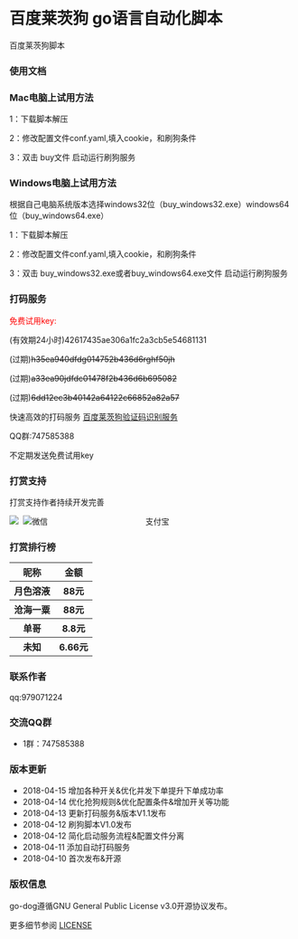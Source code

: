 # 百度莱茨狗 go语言自动化脚本

<p>百度莱茨狗脚本</p>

### 使用文档
<h3>Mac电脑上试用方法</h3>
<p>1：下载脚本解压</p>
<p>2：修改配置文件conf.yaml,填入cookie，和刷狗条件</p>
<p>3：双击 buy文件 启动运行刷狗服务</p>
<h3>Windows电脑上试用方法</h3>
<p>根据自己电脑系统版本选择windows32位（buy_windows32.exe）windows64位（buy_windows64.exe）</p>
<p>1：下载脚本解压</p>
<p>2：修改配置文件conf.yaml,填入cookie，和刷狗条件</p>
<p>3：双击 buy_windows32.exe或者buy_windows64.exe文件 启动运行刷狗服务</p>

### 打码服务

<font color="red">免费试用key:</font>
<p>(有效期24小时)42617435ae306a1fc2a3cb5e54681131</p>
<p>(过期)<del>h35ea940dfdg014752b436d6rghf50jh</del></p>
<p>(过期)<del>a33ea90jdfdc01478f2b436d6b695082</del></p>
<p>(过期)<del>6dd12ec3b40142a64122c66852a82a57</del></p>
<p>快速高效的打码服务 <a href="http://www.popyelove.com">百度莱茨狗验证码识别服务</a></p>
<p>QQ群:747585388</p>
<p>不定期发送免费试用key</p>

### 打赏支持
<p>打赏支持作者持续开发完善</p>
微信&nbsp;&nbsp;&nbsp;&nbsp;&nbsp;
&nbsp;&nbsp;&nbsp;&nbsp;&nbsp;
&nbsp;&nbsp;&nbsp;&nbsp;&nbsp;
&nbsp;&nbsp;&nbsp;&nbsp;&nbsp;
&nbsp;&nbsp;&nbsp;&nbsp;&nbsp;
&nbsp;&nbsp;&nbsp;&nbsp;&nbsp;
&nbsp;&nbsp;&nbsp;&nbsp;&nbsp;
&nbsp;&nbsp;支付宝
<div style="float:left;">
    <img src="img/wPay.jpg" />&nbsp;
    <img src="img/zPay.jpg" />
</div>

### 打赏排行榜
<table width="500px">
        <tr>
            <th>昵称</th>
            <th>金额</th>
        </tr>
        <tr>
            <th>月色溶液</th>
            <th>88元</th>
        </tr>
        <tr>
            <th>沧海一粟</th>
            <th>88元</th>
        </tr>
        <tr>
            <th>单哥</th>
            <th>8.8元</th>
        </tr>
        <tr>
            <th>未知</th>
            <th>6.66元</th>
        </tr>
    </table>

### 联系作者
<p>qq:979071224</p>

### 交流QQ群

* 1群：747585388


### 版本更新
* 2018-04-15 增加各种开关&优化并发下单提升下单成功率
* 2018-04-14 优化抢狗规则&优化配置条件&增加开关等功能
* 2018-04-13 更新打码服务&版本V1.1发布
* 2018-04-12 刷狗脚本V1.0发布
* 2018-04-12 简化启动服务流程&配置文件分离
* 2018-04-11 添加自动打码服务
* 2018-04-10 首次发布&开源

### 版权信息

go-dog遵循GNU General Public License v3.0开源协议发布。

更多细节参阅 [LICENSE](LICENSE)
